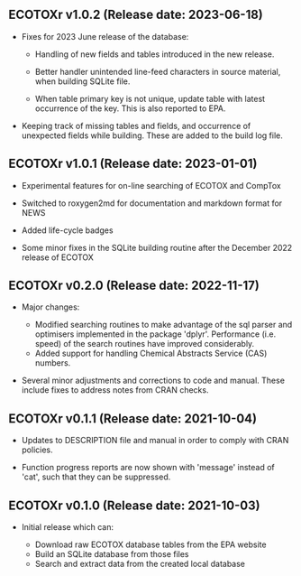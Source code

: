 ECOTOXr v1.0.2 (Release date: 2023-06-18)
-------------

  * Fixes for 2023 June release of the database:
  
    * Handling of new fields and tables introduced
      in the new release.
  
    * Better handler unintended line-feed characters
      in source material, when building SQLite file.
    
    * When table primary key is not unique, update
      table with latest occurrence of the key.
      This is also reported to EPA.
  
  * Keeping track of missing tables and fields, and
    occurrence of unexpected fields while building.
    These are added to the build log file.

ECOTOXr v1.0.1 (Release date: 2023-01-01)
-------------

  * Experimental features for on-line searching of
    ECOTOX and CompTox

  * Switched to roxygen2md for documentation and
    markdown format for NEWS

  * Added life-cycle badges

  * Some minor fixes in the SQLite building routine
    after the December 2022 release of ECOTOX

ECOTOXr v0.2.0 (Release date: 2022-11-17)
-------------

  * Major changes:

    * Modified searching routines to make advantage of
      the sql parser and optimisers implemented in
      the package 'dplyr'. Performance (i.e. speed) of the
      search routines have improved considerably.
    * Added support for handling Chemical Abstracts
      Service (CAS) numbers.

  * Several minor adjustments and corrections to code
    and manual. These include fixes to address notes
    from CRAN checks.

ECOTOXr v0.1.1 (Release date: 2021-10-04)
-------------

  * Updates to DESCRIPTION file and manual in order to
    comply with CRAN policies.
  
  * Function progress reports are now shown with 'message'
    instead of 'cat', such that they can be suppressed.

ECOTOXr v0.1.0 (Release date: 2021-10-03)
-------------

  * Initial release which can:

    * Download raw ECOTOX database tables from the EPA website
    * Build an SQLite database from those files
    * Search and extract data from the created local database
